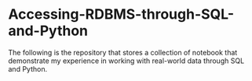 # Accessing-RDBMS-through-SQL-and-Python
The following is the repository that stores a collection of notebook that demonstrate my experience in working with real-world data through SQL and Python.
